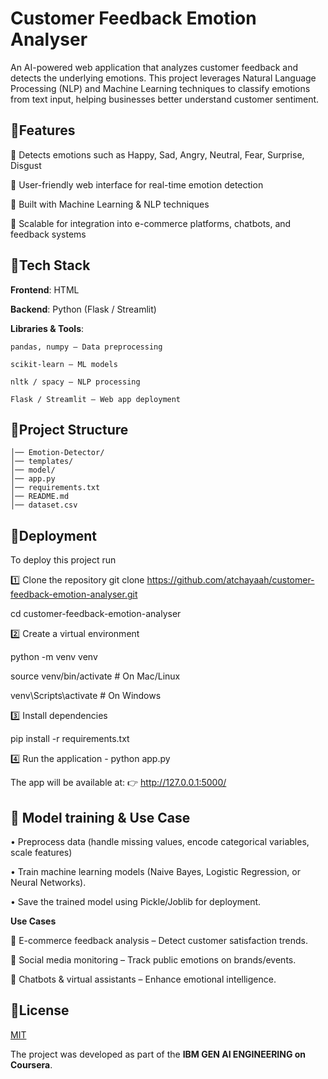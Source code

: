 
# Customer Feedback Emotion Analyser

An AI-powered web application that analyzes customer feedback and detects the underlying emotions. This project leverages Natural Language Processing (NLP) and Machine Learning techniques to classify emotions from text input, helping businesses better understand customer sentiment.


## 📝Features

🔹 Detects emotions such as Happy, Sad, Angry, Neutral, Fear, Surprise, Disgust

🔹 User-friendly web interface for real-time emotion detection

🔹 Built with Machine Learning & NLP techniques

🔹 Scalable for integration into e-commerce platforms, chatbots, and feedback systems


## 📝Tech Stack

**Frontend**: HTML

**Backend**: Python (Flask / Streamlit)

**Libraries & Tools**:

    pandas, numpy – Data preprocessing

    scikit-learn – ML models

    nltk / spacy – NLP processing

    Flask / Streamlit – Web app deployment


## 📝Project Structure
    │── Emotion-Detector/
    │── templates/            
    │── model/                 
    │── app.py                 
    │── requirements.txt      
    │── README.md             
    │── dataset.csv           

## 📝Deployment

To deploy this project run

1️⃣ Clone the repository
git clone https://github.com/atchayaah/customer-feedback-emotion-analyser.git

cd customer-feedback-emotion-analyser

2️⃣ Create a virtual environment

python -m venv venv

source venv/bin/activate   # On Mac/Linux

venv\Scripts\activate      # On Windows

3️⃣ Install dependencies

pip install -r requirements.txt

4️⃣ Run the application - 
python app.py


The app will be available at:
👉 http://127.0.0.1:5000/


## 📝 Model training & Use Case

• Preprocess data (handle missing values, encode categorical variables, scale features)

• Train machine learning models (Naive Bayes, Logistic Regression, or Neural Networks).

• Save the trained model using Pickle/Joblib for deployment.

**Use Cases**

📌 E-commerce feedback analysis – Detect customer satisfaction trends.

📌 Social media monitoring – Track public emotions on brands/events.

📌 Chatbots & virtual assistants – Enhance emotional intelligence.
## 📜License

[MIT](https://choosealicense.com/licenses/mit/)

The project was developed as part of the **IBM GEN AI ENGINEERING on Coursera**.  
 